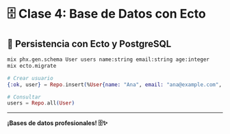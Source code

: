 # 🗄️ Clase 4: Base de Datos con Ecto

## 🎯 Persistencia con Ecto y PostgreSQL

```bash
mix phx.gen.schema User users name:string email:string age:integer
mix ecto.migrate
```

```elixir
# Crear usuario
{:ok, user} = Repo.insert(%User{name: "Ana", email: "ana@example.com", age: 16})

# Consultar
users = Repo.all(User)
```

---

**¡Bases de datos profesionales! 🗄️✨**

